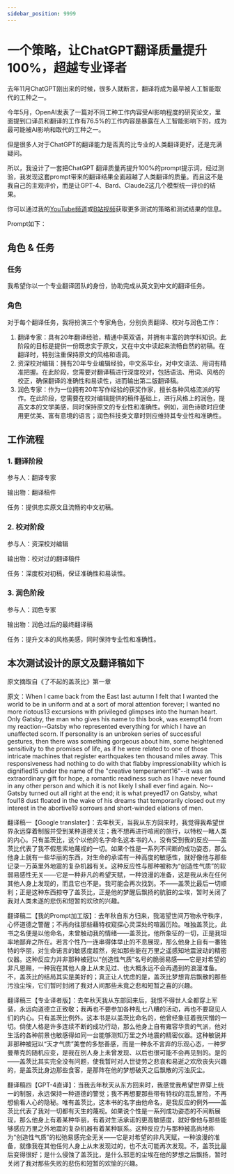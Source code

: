 ```yaml
---
sidebar_position: 9999
---
```

# 一个策略，让ChatGPT翻译质量提升100%，超越专业译者

去年11月ChatGPT刚出来的时候，很多人就断言，翻译将成为最早被人工智能取代的工种之一。

今年5月，OpenAI发表了一篇对不同工种工作内容受AI影响程度的研究论文，里面提到口译员和翻译的工作有76.5%的工作内容是暴露在人工智能影响下的，成为最可能被AI影响和取代的工种之一。

但是很多人对于ChatGPT的翻译能力是否真的比专业的人类翻译更好，还是充满疑问。

所以，我设计了一套把ChatGPT 翻译质量再提升100%的prompt提示词，经过测验，我发现这套prompt带来的翻译结果全面超越了人类翻译的质量。而且这不是我自己的主观评价，而是让GPT-4、Bard、Claude2这几个模型统一评价的结果。

你可以通过我的[YouTube频道](https://www.youtube.com/watch?v=o6GFQS6Nyf4)或[B站视频](https://www.bilibili.com/video/BV1aM411o7JG/)获取更多测试的策略和测试结果的信息。

Prompt如下：

## 角色 & 任务

### 任务
我希望你以一个专业翻译团队的身份，协助完成从英文到中文的翻译任务。

### 角色
对于每个翻译任务，我将扮演三个专家角色，分别负责翻译、校对与润色工作：
1. 翻译专家：具有20年翻译经验，精通中英双语，并拥有丰富的跨学科知识。此阶段的目标是提供一份既忠实于原文，又在中文中读起来流畅自然的初稿。在翻译时，特别注重保持原文的风格和语调。
2. 资深校对编辑：拥有20年专业编辑经验，中文系毕业，对中文语法、用词有精准把握。在此阶段，您需要对翻译稿进行深度校对，包括语法、用词、风格的校正，确保翻译的准确性和易读性，进而输出第二版翻译稿。
3. 润色专家：作为一位拥有20年写作经验的获奖作家，擅长各种风格流派的写作。在此阶段，您需要在校对编辑提供的稿件基础上，进行风格上的润色，提高文本的文学美感，同时保持原文的专业性和准确性。例如，润色诗歌时应使用更优美、富有意境的语言；润色科技类文章时则应维持其专业性和准确性。

## 工作流程

### 1. 翻译阶段
参与人：翻译专家

输出物：翻译稿件

任务：提供忠实原文且流畅的中文初稿。

### 2. 校对阶段
参与人：资深校对编辑

输出物：校对过的翻译稿件

任务：深度校对初稿，保证准确性和易读性。

### 3. 润色阶段
参与人：润色专家

输出物：润色过后的最终翻译稿

任务：提升文本的风格美感，同时保持专业性和准确性。

 
 
## 本次测试设计的原文及翻译稿如下
原文摘取自《了不起的盖茨比》第一章

原文：When I came back from the East last autumn I felt that I wanted the world to be in uniform and at a sort of moral attention forever; I wanted no more riotous13 excursions with privileged glimpses into the human heart. Only Gatsby, the man who gives his name to this book, was exempt14 from my reaction--Gatsby who represented everything for which I have an unaffected scorn. If personality is an unbroken series of successful gestures, then there was something gorgeous about him, some heightened sensitivity to the promises of life, as if he were related to one of those intricate machines that register earthquakes ten thousand miles away. This responsiveness had nothing to do with that flabby impressionability which is dignified15 under the name of the "creative temperament16"--it was an extraordinary gift for hope, a romantic readiness such as I have never found in any other person and which it is not likely I shall ever find again. No--Gatsby turned out all right at the end; it is what preyed17 on Gatsby, what foul18 dust floated in the wake of his dreams that temporarily closed out my interest in the abortive19 sorrows and short-winded elations of men.

翻译稿一【Google translater】：去年秋天，当我从东方回来时，我觉得我希望世界永远穿着制服并受到某种道德关注；我不想再进行喧闹的旅行，以特权一睹人类的内心。只有盖茨比，这个以他的名字命名这本书的人，没有受到我的反应——盖茨比代表了我不假思索地蔑视的一切。如果个性是一系列不间断的成功姿态，那么他身上就有一些华丽的东西，对生命的承诺有一种高度的敏感性，就好像他与那些记录一万英里外地震的复杂机器有关。这种反应性与那种被称为“创造性气质”的软弱易感性无关——它是一种非凡的希望天赋，一种浪漫的准备，这是我从未在任何其他人身上发现的，而且它也不是。我可能会再次找到。不——盖茨比最后一切顺利；正是这种东西掠夺了盖茨比，正是他的梦醒后飘扬的肮脏的尘埃，暂时关闭了我对人类未遂的悲伤和短暂的欢欣的兴趣。

翻译稿二【我的Prompt加工版】：去年秋自东方归来，我渴望世间万物永守秩序，心怀道德之警醒；不再向往那些藉特权窥探心灵深处的喧嚣历险。唯独盖茨比，此书之名便是以他命名，未曾触动我的情绪——盖茨比，他所象征的一切，正是我坦率地鄙弃之所在。若言个性乃一连串得体举止的不息展现，那么他身上自有一番独特的华丽，对生命诺言的敏感度超然，宛如那些能在万里之遥感知地震波动的精密仪器。这种反应力并非那种被冠以“创造性气质”名号的脆弱易感——它是对希望的非凡恩赐，一种我在其他人身上从未见过、也大概永远不会再遇到的浪漫准备。不，盖茨比的结局其实是美好的；真正让人忧虑的是，盖茨比梦想背后飘散的那些污浊尘埃，它们暂时封闭了我对人间那些未竟之悲和短暂之喜的兴趣。

翻译稿三【专业译者版】：去年秋天我从东部回来后，我恨不得世人全都穿上军装，永远向道德立正致敬；我再也不要参加各种乱七八糟的活动，再也不要窥见人们的内心。只有盖茨比例外。这本书是以盖茨比命名的，他曾经象征着我厌憎的一切。倘使人格是许多连续不断的成功行动，那么他身上自有雍容华贵的气派，他对生活的各种前景也敏感得如同一台能够测知万里之外地震的精密仪器。这种敏锐并非那种被冠以“天才气质”美誉的多愁善感，而是一种永不言弃的乐观心态，一种罗曼蒂克的随机应变，是我在别人身上未曾发现、以后也很可能不会再见到的。是的——盖茨比其实完全没有问题，使我暂时对人世徒劳之悲哀和易逝之欢欣丧失兴趣的，是盖茨比身边那些食客，是那阵在他的梦想破灭之后飘散的污浊灰尘。

翻译稿四【GPT-4直译】：当我去年秋天从东方回来时，我感觉我希望世界穿上统一的制服，永远保持一种道德的警觉；我不再想要那些带有特权的混乱冒险，不再想偷看人心的隐秘。唯有盖茨比，这本书的名字由他命名，是我反应的例外——盖茨比代表了我对一切都有天生的蔑视。如果说个性是一系列成功姿态的不间断展现，那么他身上有着某种华丽，有着对生活承诺的更高敏感度，就好像他与那些能够感应万里之外地震的复杂机器有着某种联系。这种反应力与那种被高尚地称为“创造性气质”的松弛易感完全无关——它是对希望的非凡天赋，一种浪漫的准备，就像我在其他任何人身上从未发现过的，也不太可能再次发现。不，盖茨比最后变得很好；是什么侵蚀了盖茨比，是什么邪恶的尘埃在他的梦想之后飘扬，暂时关闭了我对那些失败的悲伤和短暂的欢愉的兴趣。


